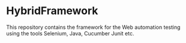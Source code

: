 # HybridFramework
This repository contains the framework for the Web automation testing using the tools Selenium, Java, Cucumber Junit etc.
